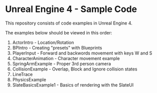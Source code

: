 # Unreal Engine 4 - Sample Code

This repository consists of code examples in Unreal Engine 4.

The examples below should be viewed in this order:

1. ActorIntro - Location/Rotation
2. BPIntro - Creating "presets" with Blueprints
3. PlayerInput - Forward and backwords movement with keys W and S
4. CharacterAnimation - Character movement example
5. SpringArmExample - Proper 3rd person camera
6. CollisionExample - Overlap, Block and Ignore collision states
7. LineTrace
8. PhysicsExample
9. SlateBasicsExample1 - Basics of rendering with the SlateUI
